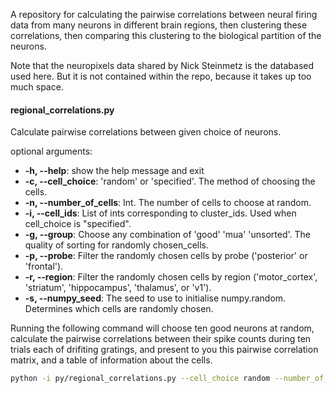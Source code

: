 A repository for calculating the pairwise correlations between neural firing data from many neurons in different brain regions, then clustering these correlations, then comparing this clustering to the biological partition of the neurons.

Note that the neuropixels data shared by Nick Steinmetz is the databased used here. But it is not contained within the repo, because it takes up too much space.

#### regional_correlations.py

Calculate pairwise correlations between given choice of neurons.

optional arguments:
* **-h, --help**: show the help message and exit
* **-c, --cell_choice**: 'random' or 'specified'. The method of choosing the cells.
* **-n, --number_of_cells**: Int. The number of cells to choose at random.
* **-i, --cell_ids**: List of ints corresponding to cluster_ids.  Used when cell_choice is "specified".
* **-g, --group**: Choose any combination of 'good' 'mua' 'unsorted'. The quality of sorting for randomly chosen_cells.
* **-p, --probe**: Filter the randomly chosen cells by probe ('posterior' or 'frontal').
* **-r, --region**: Filter the randomly chosen cells by region ('motor_cortex', 'striatum', 'hippocampus', 'thalamus', or 'v1').
* **-s, --numpy_seed**: The seed to use to initialise numpy.random. Determines which cells are randomly chosen.

Running the following command will choose ten good neurons at random, calculate the pairwise correlations between their spike counts during ten trials each of drifiting gratings, and present to you this pairwise correlation matrix, and a table of information about the cells.
```bash
python -i py/regional_correlations.py --cell_choice random --number_of_cells 10 --group good --numpy_seed 1798
```
